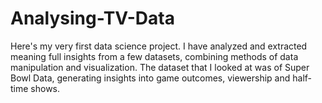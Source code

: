 # Analysing-TV-Data 

Here's my very first data science project. I have analyzed and extracted meaning full insights from a few datasets, combining methods of data manipulation and visualization.
                 The dataset that I looked at was of Super Bowl Data, generating insights into game outcomes, viewership and half-time shows.
